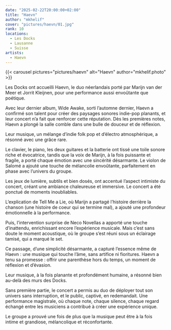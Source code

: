 ```yaml
---
date: "2025-02-22T20:00:00+02:00"
title: "Haevn"
author: "mkhelif"
cover: "pictures/haevn/01.jpg"
rank: 10
locations:
  - Les Docks
  - Lausanne
  - Suisse
artists:
  - Haevn
---
```


{{< carousel pictures="pictures/haevn" alt="Haevn" author="mkhelif.photo" >}}

Les Docks ont accueilli Haevn, le duo néerlandais porté par Marijn van der Meer et Jorrit Kleijnen, pour une performance
aussi envoûtante que poétique.

Avec leur dernier album, Wide Awake, sorti l’automne dernier, Haevn a confirmé son talent pour créer des paysages
sonores indie-pop planants, et leur concert n’a fait que renforcer cette réputation.
Dès les premières notes, Haevn a plongé la salle comble dans une bulle de douceur et de réflexion.

Leur musique, un mélange d’indie folk pop et d’électro atmosphérique, a résonné avec une grâce rare.

Le clavier, le piano, les deux guitares et la batterie ont tissé une toile sonore riche et évocatrice, tandis que la
voix de Marijn, à la fois puissante et fragile, a porté chaque émotion avec une sincérité désarmante.
Le violon de Salomé a ajouté une touche de mélancolie envoûtante, parfaitement en phase avec l’univers du groupe.

Les jeux de lumière, subtils et bien dosés, ont accentué l’aspect intimiste du concert, créant une ambiance chaleureuse
et immersive.
Le concert a été ponctué de moments inoubliables.

L’explication de Tell Me a Lie, où Marijn a partagé l’histoire derrière la chanson (une histoire de coeur qui se termine
mal), a ajouté une profondeur émotionnelle à la performance.

Puis, l’intervention surprise de Neco Novellas a apporté une touche d’inattendu, enrichissant encore l’expérience
musicale.
Mais c’est sans doute le moment acoustique, où le groupe s’est réuni sous un éclairage tamisé, qui a marqué le set.

Ce passage, d’une simplicité désarmante, a capturé l’essence même de Haevn : une musique qui touche l’âme, sans artifice
ni fioritures.
Haevn a tenu sa promesse : offrir une parenthèse hors du temps, un moment de réflexion et d’évasion.

Leur musique, à la fois planante et profondément humaine, a résonné bien au-delà des murs des Docks.

Sans première partie, le concert a permis au duo de déployer tout son univers sans interruption, et le public, captivé,
en redemandait.
Une performance magistrale, où chaque note, chaque silence, chaque regard échangé entre les musiciens a contribué à
créer une expérience unique.

Le groupe a prouvé une fois de plus que la musique peut être à la fois intime et grandiose, mélancolique et
réconfortante.
